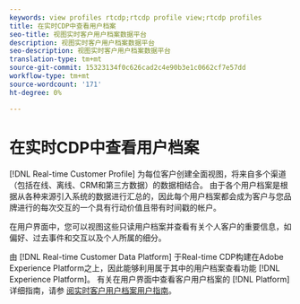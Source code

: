 ```yaml
---
keywords: view profiles rtcdp;rtcdp profile view;rtcdp profiles
title: 在实时CDP中查看用户档案
seo-title: 视图实时客户用户档案数据平台
description: 视图实时客户用户档案数据平台
seo-description: 视图实时客户用户档案数据平台
translation-type: tm+mt
source-git-commit: 15323134f0c626cad2c4e90b3e1c0662cf7e57dd
workflow-type: tm+mt
source-wordcount: '171'
ht-degree: 0%

---
```



# 在实时CDP中查看用户档案

[!DNL Real-time Customer Profile] 为每位客户创建全面视图，将来自多个渠道（包括在线、离线、CRM和第三方数据）的数据相结合。 由于各个用户档案是根据从各种来源引入系统的数据进行汇总的，因此每个用户档案都会成为客户与您品牌进行的每次交互的一个具有行动价值且带有时间戳的帐户。

在用户界面中，您可以视图这些只读用户档案并查看有关个人客户的重要信息，如偏好、过去事件和交互以及个人所属的细分。

由 [!DNL Real-time Customer Data Platform] 于Real-time CDP构建在Adobe Experience Platform之上，因此能够利用属于其中的用户档案查看功能 [!DNL Experience Platform]。 有关在用户界面中查看客户用户档案的 [!DNL Platform] 详细指南，请参 [阅实时客户用户档案用户指南](../../profile/ui/user-guide.md)。